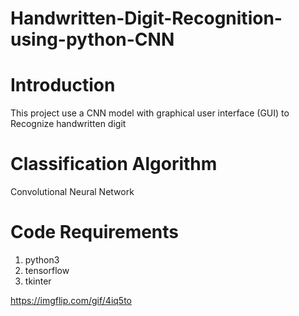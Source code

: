 # Handwritten-Digit-Recognition-using-python-CNN

# Introduction
This project use a CNN model with graphical user interface (GUI) to Recognize handwritten digit 

# Classification Algorithm
Convolutional Neural Network

# Code Requirements
1. python3
2. tensorflow
3. tkinter

https://imgflip.com/gif/4iq5to